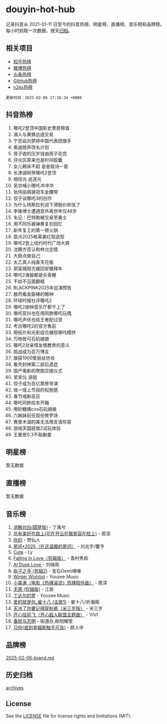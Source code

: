 # douyin-hot-hub

记录抖音从 2021-01-11 日至今的抖音热榜、明星榜、直播榜、音乐榜和品牌榜。每小时抓取一次数据，按天[归档](archives)。

## 相关项目

- [知乎热榜](https://github.com/lonnyzhang423/zhihu-hot-hub)
- [微博热榜](https://github.com/lonnyzhang423/weibo-hot-hub)
- [头条热榜](https://github.com/lonnyzhang423/toutiao-hot-hub)
- [GitHub热榜](https://github.com/lonnyzhang423/github-hot-hub)
- [v2ex热榜](https://github.com/lonnyzhang423/v2ex-hot-hub)


`更新时间：2025-02-06 17:18:34 +0800`

## 抖音热榜

1. 哪吒2登顶中国影史票房榜首
1. 湖人与黄蜂达成交易
1. 宁忠岩刘梦婷中国代表团旗手
1. 奥迪放弃改名计划
1. 孩子收的压岁钱由孩子花完
1. 评论区原来也是时间胶囊
1. 女儿赖床不起 爸爸赋诗一首
1. 长津湖祝贺哪吒2登顶
1. 相信光 追逐光
1. 吴京喊小哪吒冲冲冲
1. 张伟丽肩披冠军金腰带
1. 饺子谈哪吒3的创作
1. 为什么特斯拉利润下滑股价却涨了
1. 李锋博士遭遇意外离世年仅48岁
1. 名记：巴特勒被交易至勇士
1. 用不同乐器弹奏复刻回忆
1. 新年复工的第一顿火锅
1. 盘点2025格莱美红毯造型
1. 哪吒2登上纽约时代广场大屏
1. 沈腾方否认和林允恋情
1. 大胆点做自己
1. 太乙真人纯善天花板
1. 郭富城陪方媛回安徽拜年
1. 哪吒2海报都是杀青梗
1. 不如不见面翻唱
1. BLACKPINK2025年巡演预告
1. 敖丙看金箍棒的眼神
1. 环球时报社评哪吒2
1. 哪吒2放映音乐厅都干上了
1. 哪吒官抖也在用同款哪吒玩偶
1. 哪吒声优也给王者配过音
1. 考古哪吒2的官方售前
1. 用纸片和光影组合展现哪吒模样
1. 万物皆可石矶娘娘
1. 哪吒2对亲情友情教育的意义
1. 挑战成为百万博主
1. 唐探1900爱丽丝仿妆
1. 看完封神第二部后遗症
1. 国产电影的贺图交接仪式
1. 吴宣仪 浪姐
1. 饺子成为百亿票房导演
1. 瑶一瑶上节目的松弛感
1. 春节戒断反应
1. 哪吒同款绘本开箱
1. 用砂糖橘cos石矶娘娘
1. 六姊妹前任现任修罗场
1. 赛里木湖的美无法用言语形容
1. 游戏天国拯救2试玩体验
1. 王曼昱0:3不敌蒯曼

## 明星榜

暂无数据

## 直播榜

暂无数据

## 音乐榜

1. [消散对白(圆梦版)](https://sf5-hl-cdn-tos.douyinstatic.com/obj/tos-cn-ve-2774/og4jB5I5IizzoZVAAAzWgBMAsMDWoArfwBOiFs) - 丁禹兮
1. [总有美好在路上(花在开云在飘笑容在脸上)](https://sf5-hl-cdn-tos.douyinstatic.com/obj/tos-cn-ve-2774/oU5u7NwtfBIvaNhoQBszOvAlRiAoiWAVVyBMq4) - 周深
1. [你的](https://sf5-hl-cdn-tos.douyinstatic.com/obj/tos-cn-ve-2774/oYuIeKf42jB7sEV6B2upMdpYAgfrQWj0FeRegh) - 贺仙人
1. [房间•2025（在这温暖的房间）](https://sf5-hl-cdn-tos.douyinstatic.com/obj/tos-cn-ve-2774/oMzJcnT8BgIetASeBfwfEeBQVNfACiCifhfZP7g) - 刘兆宇/覆予
1. [Cute](https://sf5-hl-cdn-tos.douyinstatic.com/obj/tos-cn-ve-2774/o4IbIzHWKAAB4wsS5qMBRiiAlEBGTpQRNfFvuo) - Ly
1. [Falling In Love（剪辑版）](https://sf5-hl-cdn-tos.douyinstatic.com/obj/tos-cn-ve-2774/o8ajpA8zzgBPahbBIO8AcKGBLJezFCRd1wfP9f) - 青村秀和
1. [ At Dusk  Love ](https://sf5-hl-cdn-tos.douyinstatic.com/obj/tos-cn-ve-2774/o8CrpCf5CaYgI4ZrtQgMQAFEfuGqNnRSDQAPBc) - 刘嗨雨
1. [执子之手 (剪辑2)](https://sf5-hl-cdn-tos.douyinstatic.com/obj/tos-cn-ve-2774/oUoZLQjCc31XzqsBnBQUNgeKtYPBcgbFDwtfcu) - 宝石Gem\哩哩
1. [Winter Wishlist](https://sf5-hl-cdn-tos.douyinstatic.com/obj/tos-cn-ve-2774/oIIgUOeamCFCVAzxN6MFRLIBlLGpUqQxeeHrLE) - Youzee Music
1. [小美满（电影《热辣滚烫》热辣陪伴曲）](https://sf5-hl-cdn-tos.douyinstatic.com/obj/tos-cn-ve-2774/o0GAn2lSgfZIDUgtevCGDQYnFg4CwnrBaxbTZL) - 周深
1. [无感 (剪辑版)](https://sf5-hl-cdn-tos.douyinstatic.com/obj/tos-cn-ve-2774/o0eIsUzJBDlQaQFC5OFlgbMEZC1TFYBftOBn6p) - 江辰
1. [丁达尔的梦](https://sf5-hl-cdn-tos.douyinstatic.com/obj/tos-cn-ve-2774/oMU3WirUZBVQkAC9ccG5P2IQirziZM2RTInUY) - Youzee Music
1. [爱的就是你_崔十八 (主歌1)](https://sf5-hl-cdn-tos.douyinstatic.com/obj/tos-cn-ve-2774/oI5BO5DhFZ6UTcNCnZaOCBLtZ7WIMQGfgnXf5E) - 崔十八/听潮阁
1. [天冷了你要记得穿秋裤（米三岁版）](https://sf5-hl-cdn-tos.douyinstatic.com/obj/tos-cn-ve-2774/oQlIwVIDWiZ6BQilAorS7MA0AgCkQDvcZAdm1) - 米三岁
1. [开心往前飞（开心超人联盟主题曲）](https://sf5-hl-cdn-tos.douyinstatic.com/obj/tos-cn-ve-2774/9d8fb7c82cf1421fb93a9fe925275e0a) - VIVI
1. [春娇与志明](https://sf5-hl-cdn-tos.douyinstatic.com/obj/tos-cn-ve-2774/e530d8fceb7044b39707d7f9ff54add1) - 街道办,欧阳耀莹
1. [只你(直到幸福能触手可及)](https://sf5-hl-cdn-tos.douyinstatic.com/obj/tos-cn-ve-2774/o0lBkRDzFTeaVSUz3ZZSCBVtZ5DIMQGfgmEAuE) - 颜人中

## 品牌榜

[2025-02-06-brand.md](archives/2025-02-06-brand.md)

## 历史归档

[archives](archives)

## License

See the [LICENSE](LICENSE) file for license rights and limitations (MIT).
